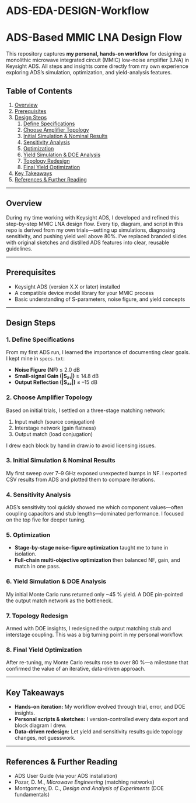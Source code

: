 # ADS-EDA-DESIGN-Workflow

# ADS-Based MMIC LNA Design Flow

This repository captures **my personal, hands-on workflow** for designing a monolithic microwave integrated circuit (MMIC) low-noise amplifier (LNA) in Keysight ADS. All steps and insights come directly from my own experience exploring ADS’s simulation, optimization, and yield-analysis features.

## Table of Contents

1. [Overview](#overview)  
2. [Prerequisites](#prerequisites)  
3. [Design Steps](#design-steps)  
   1. [Define Specifications](#define-specifications)  
   2. [Choose Amplifier Topology](#choose-amplifier-topology)  
   3. [Initial Simulation & Nominal Results](#initial-simulation--nominal-results)  
   4. [Sensitivity Analysis](#sensitivity-analysis)  
   5. [Optimization](#optimization)  
   6. [Yield Simulation & DOE Analysis](#yield-simulation--doe-analysis)  
   7. [Topology Redesign](#topology-redesign)  
   8. [Final Yield Optimization](#final-yield-optimization)  
4. [Key Takeaways](#key-takeaways)  
5. [References & Further Reading](#references--further-reading)  

---

## Overview

During my time working with Keysight ADS, I developed and refined this step-by-step MMIC LNA design flow. Every tip, diagram, and script in this repo is derived from my own trials—setting up simulations, diagnosing sensitivity, and pushing yield well above 80%. I’ve replaced branded slides with original sketches and distilled ADS features into clear, reusable guidelines.

---

## Prerequisites

- Keysight ADS (version X.X or later) installed  
- A compatible device model library for your MMIC process  
- Basic understanding of S-parameters, noise figure, and yield concepts  

---

## Design Steps

### 1. Define Specifications

From my first ADS run, I learned the importance of documenting clear goals. I kept mine in `specs.txt`:

- **Noise Figure (NF)** ≤ 2.0 dB  
- **Small-signal Gain (|S₂₁|)** ≥ 14.8 dB  
- **Output Reflection (|S₂₂|)** ≤ –15 dB  

### 2. Choose Amplifier Topology

Based on initial trials, I settled on a three-stage matching network:

1. Input match (source conjugation)  
2. Interstage network (gain flatness)  
3. Output match (load conjugation)  

I drew each block by hand in draw.io to avoid licensing issues.

### 3. Initial Simulation & Nominal Results

My first sweep over 7–9 GHz exposed unexpected bumps in NF. I exported CSV results from ADS and plotted them to compare iterations.

### 4. Sensitivity Analysis

ADS’s sensitivity tool quickly showed me which component values—often coupling capacitors and stub lengths—dominated performance. I focused on the top five for deeper tuning.

### 5. Optimization

- **Stage-by-stage noise-figure optimization** taught me to tune in isolation.  
- **Full-chain multi-objective optimization** then balanced NF, gain, and match in one pass.

### 6. Yield Simulation & DOE Analysis

My initial Monte Carlo runs returned only ~45 % yield. A DOE pin-pointed the output match network as the bottleneck.

### 7. Topology Redesign

Armed with DOE insights, I redesigned the output matching stub and interstage coupling. This was a big turning point in my personal workflow.

### 8. Final Yield Optimization

After re-tuning, my Monte Carlo results rose to over 80 %—a milestone that confirmed the value of an iterative, data-driven approach.

---

## Key Takeaways

- **Hands-on iteration:** My workflow evolved through trial, error, and DOE insights.  
- **Personal scripts & sketches:** I version-controlled every data export and block diagram I drew.  
- **Data-driven redesign:** Let yield and sensitivity results guide topology changes, not guesswork.

---

## References & Further Reading

- ADS User Guide (via your ADS installation)  
- Pozar, D. M., *Microwave Engineering* (matching networks)  
- Montgomery, D. C., *Design and Analysis of Experiments* (DOE fundamentals)  
